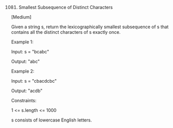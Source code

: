 1081. Smallest Subsequence of Distinct Characters

[Medium]

Given a string s, return the lexicographically smallest subsequence of s that contains all the distinct characters of s exactly once.


Example 1:

Input: s = "bcabc"

Output: "abc"

Example 2:

Input: s = "cbacdcbc"

Output: "acdb"
 

Constraints:

1 <= s.length <= 1000

s consists of lowercase English letters.